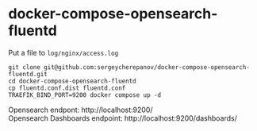 # docker-compose-opensearch-fluentd

Put a file to `log/nginx/access.log`



```
git clone git@github.com:sergeycherepanov/docker-compose-opensearch-fluentd.git
cd docker-compose-opensearch-fluentd
cp fluentd.conf.dist fluentd.conf
TRAEFIK_BIND_PORT=9200 docker compose up -d
```
Opensearch endpont: http://localhost:9200/  
Opensearch Dashboards endpoint: http://localhost:9200/dashboards/  
